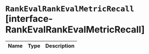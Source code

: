 # `RankEvalRankEvalMetricRecall` [interface-RankEvalRankEvalMetricRecall]

| Name | Type | Description |
| - | - | - |
